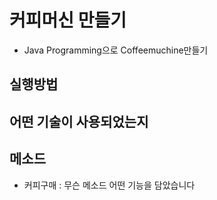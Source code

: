 # 커피머신 만들기
- Java Programming으로 Coffeemuchine만들기

## 실행방법
## 어떤 기술이 사용되었는지

## 메소드
- 커피구매 : 무슨 메소드 어떤 기능을 담았습니다